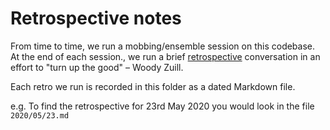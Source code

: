 # Retrospective notes

From time to time, we run a mobbing/ensemble session on this codebase. At the end of each session., we 
run a brief [retrospective] conversation in an effort to "turn up the good" – Woody Zuill.

Each retro we run is recorded in this folder as a dated Markdown file.

e.g. To find the retrospective for 23rd May 2020 you would look in the file `2020/05/23.md`

[retrospective]: https://www.agilealliance.org/glossary/heartbeatretro/

